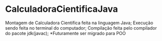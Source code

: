 # CalculadoraCientificaJava

Montagem de Calculadora Cientifica feita na linguagem Java;
Execução sendo feita no terminal do computador;
Compilação feita pelo compilador do pacote jdk(javac);
*Futuramente ser migrado para POO

